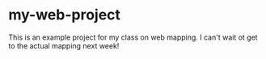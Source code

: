 # my-web-project

This is an example project for my class on web mapping. I can't wait ot get to the actual mapping next week!
